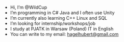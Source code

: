 -	Hi, I’m @WildCup
-	I’m programming in C# Java and I often use Unity
-	I’m currently also learning C++ Linux and SQL
-	I’m looking for internship/workshops/job
-	I study at PJATK in Warsaw (Poland) IT in English
-	You can write to my email: hagelhubert@gmail.com
